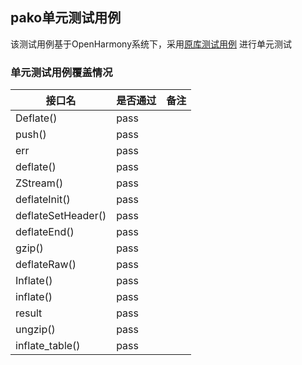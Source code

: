 ## pako单元测试用例

该测试用例基于OpenHarmony系统下，采用[原库测试用例](https://github.com/nodeca/pako/tree/master/test) 进行单元测试

### 单元测试用例覆盖情况

| 接口名                | 是否通过 |备注|
|--------------------|---|---|
| Deflate()     |pass|
| push()             |pass|
| err                |pass|
| deflate()          |pass|
| ZStream()          |pass|
| deflateInit()      |pass|
| deflateSetHeader() |pass|
| deflateEnd()       |pass|
| gzip()        |pass|
| deflateRaw()  |pass|
| Inflate()     |pass|
| inflate()     |pass|
| result    |pass|
| ungzip()      |pass|
| inflate_table()    |pass|